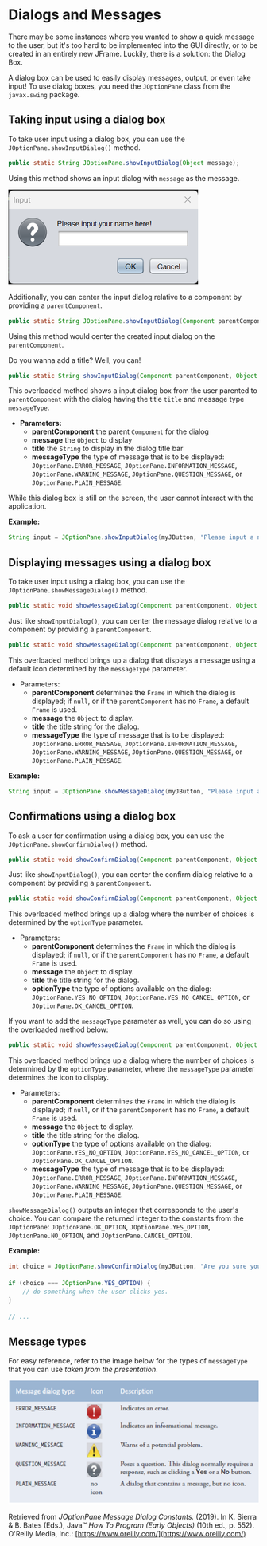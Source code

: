 # Dialogs and Messages

There may be some instances where you wanted to show a quick message to the user, but it's too hard to be implemented into the GUI directly, or to be created in an entirely new JFrame. Luckily, there is a solution: the Dialog Box.

A dialog box can be used to easily display messages, output, or even take input! To use dialog boxes, you need the `JOptionPane` class from the `javax.swing` package.

## Taking input using a dialog box

To take user input using a dialog box, you can use the `JOptionPane.showInputDialog()` method.

```java
public static String JOptionPane.showInputDialog(Object message);
```

Using this method shows an input dialog with `message` as the message.

<img src="./media/input_1.png">

Additionally, you can center the input dialog relative to a component by providing a `parentComponent`.

```java
public static String JOptionPane.showInputDialog(Component parentComponent, Object message);
```

Using this method would center the created input dialog on the `parentComponent`.

Do you wanna add a title? Well, you can! 

```java
public static String showInputDialog(Component parentComponent, Object message, String title, int messageType);
```

This overloaded method shows a input dialog box from the user parented to `parentComponent` with the dialog having the title `title` and message type `messageType`.

- **Parameters:**
	- **parentComponent** the parent `Component` for the dialog
	- **message** the `Object` to display
	- **title** the `String` to display in the dialog title bar
	- **messageType** the type of message that is to be displayed: `JOptionPane.ERROR_MESSAGE`, `JOptionPane.INFORMATION_MESSAGE`, `JOptionPane.WARNING_MESSAGE`, `JOptionPane.QUESTION_MESSAGE`, or `JOptionPane.PLAIN_MESSAGE`.

While this dialog box is still on the screen, the user cannot interact with the application.

**Example:**
```java
String input = JOptionPane.showInputDialog(myJButton, "Please input a number.", "Number input", JOptionPane.QUESTION_MESSAGE);
```

## Displaying messages using a dialog box

To take user input using a dialog box, you can use the `JOptionPane.showMessageDialog()` method.

```java
public static void showMessageDialog(Component parentComponent, Object message);
```
Just like `showInputDialog()`, you can center the message dialog relative to a component by providing a `parentComponent`.

```java
public static void showMessageDialog(Component parentComponent, Object message, String title, int messageType);
```

This overloaded method brings up a dialog that displays a message using a default icon determined by the `messageType` parameter.

- Parameters:
	- **parentComponent** determines the `Frame` in which the dialog is displayed; if `null`, or if the `parentComponent` has no `Frame`, a default `Frame` is used.
	- **message** the `Object` to display.
	- **title** the title string for the dialog.
	- **messageType** the type of message that is to be displayed: `JOptionPane.ERROR_MESSAGE`, `JOptionPane.INFORMATION_MESSAGE`, `JOptionPane.WARNING_MESSAGE`, `JOptionPane.QUESTION_MESSAGE`, or `JOptionPane.PLAIN_MESSAGE`.

**Example:**
```java
String input = JOptionPane.showMessageDialog(myJButton, "Please input a proper number!", "Wrong input!", JOptionPane.ERROR_MESSAGE);
```

## Confirmations using a dialog box

To ask a user for confirmation using a dialog box, you can use the `JOptionPane.showConfirmDialog()` method.

```java
public static void showConfirmDialog(Component parentComponent, Object message);
```
Just like `showInputDialog()`, you can center the confirm dialog relative to a component by providing a `parentComponent`.

```java
public static void showConfirmDialog(Component parentComponent, Object message, String title, int optionType);
```

This overloaded method brings up a dialog where the number of choices is determined by the `optionType` parameter.

- Parameters:
	- **parentComponent** determines the `Frame` in which the dialog is displayed; if `null`, or if the `parentComponent` has no `Frame`, a default `Frame` is used.
	- **message** the `Object` to display.
	- **title** the title string for the dialog.
	- **optionType** the type of options available on the dialog: `JOptionPane.YES_NO_OPTION`, `JOptionPane.YES_NO_CANCEL_OPTION`, or `JOptionPane.OK_CANCEL_OPTION`.

If you want to add the `messageType` parameter as well, you can do so using the overloaded method below:

```java
public static void showMessageDialog(Component parentComponent, Object message, String title, int optionType, int messageType);
```

This overloaded method brings up a dialog where the number of choices is determined by the `optionType` parameter, where the `messageType` parameter determines the icon to display.

- Parameters:
	- **parentComponent** determines the `Frame` in which the dialog is displayed; if `null`, or if the `parentComponent` has no `Frame`, a default `Frame` is used.
	- **message** the `Object` to display.
	- **title** the title string for the dialog.
	- **optionType** the type of options available on the dialog: `JOptionPane.YES_NO_OPTION`, `JOptionPane.YES_NO_CANCEL_OPTION`, or `JOptionPane.OK_CANCEL_OPTION`.
	- **messageType** the type of message that is to be displayed: `JOptionPane.ERROR_MESSAGE`, `JOptionPane.INFORMATION_MESSAGE`, `JOptionPane.WARNING_MESSAGE`, `JOptionPane.QUESTION_MESSAGE`, or `JOptionPane.PLAIN_MESSAGE`.

`showMessageDialog()` outputs an integer that corresponds to the user's choice. You can compare the returned integer to the constants from the `JOptionPane`: `JOptionPane.OK_OPTION`, `JOptionPane.YES_OPTION`, `JOptionPane.NO_OPTION`, and `JOptionPane.CANCEL_OPTION`.

**Example:**
```java
int choice = JOptionPane.showConfirmDialog(myJButton, "Are you sure you want to confirm?", "Confirmation", JOptionPane.YES_NO_CANCEL_OPTION);

if (choice === JOptionPane.YES_OPTION) {
	// do something when the user clicks yes.
}

// ...
```

## Message types

For easy reference, refer to the image below for the types of `messageType` that you can use *taken from the presentation*.

<img src="./media/message_dialogs.png">

Retrieved from *JOptionPane Message Dialog Constants.* (2019). In K. Sierra & B. Bates (Eds.), Java™ *How To Program (Early Objects)* (10th ed., p. 552). O'Reilly Media, Inc.: [https://www.oreilly.com/](https://www.oreilly.com/)